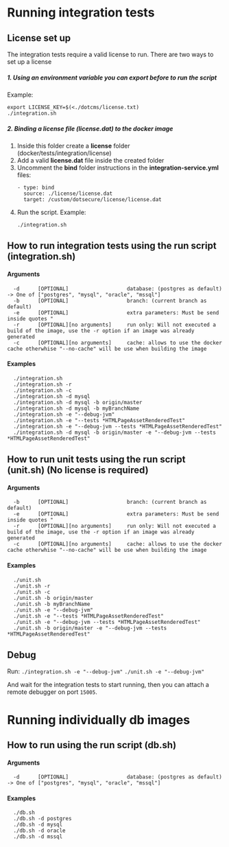 # Running integration tests

## License set up
The integration tests require a valid license to run.
There are two ways to set up a license

##### 1. Using an environment variable you can export before to run the script

Example:
```
export LICENSE_KEY=$(<./dotcms/license.txt)
./integration.sh
```

##### 2. Binding a license file (license.dat) to the docker image
1. Inside this folder create a **license** folder (docker/tests/integration/license)
2. Add a valid **license.dat** file inside the created folder
3. Uncomment the **bind** folder instructions in the **integration-service.yml** files:
    ```
    - type: bind
      source: ./license/license.dat
      target: /custom/dotsecure/license/license.dat
    ```
4. Run the script. Example: 
    ```
    ./integration.sh
    ```

## How to run integration tests using the run script (integration.sh)

#### Arguments
```
  -d      [OPTIONAL]                   database: (postgres as default) -> One of ["postgres", "mysql", "oracle", "mssql"]
  -b      [OPTIONAL]                   branch: (current branch as default)
  -e      [OPTIONAL]                   extra parameters: Must be send inside quotes "
  -r      [OPTIONAL][no arguments]     run only: Will not executed a build of the image, use the -r option if an image was already generated
  -c      [OPTIONAL][no arguments]     cache: allows to use the docker cache otherwhise "--no-cache" will be use when building the image  
```

#### Examples

```
  ./integration.sh
  ./integration.sh -r
  ./integration.sh -c
  ./integration.sh -d mysql
  ./integration.sh -d mysql -b origin/master
  ./integration.sh -d mysql -b myBranchName
  ./integration.sh -e "--debug-jvm"
  ./integration.sh -e "--tests *HTMLPageAssetRenderedTest"
  ./integration.sh -e "--debug-jvm --tests *HTMLPageAssetRenderedTest"
  ./integration.sh -d mysql -b origin/master -e "--debug-jvm --tests *HTMLPageAssetRenderedTest"
```

## How to run unit tests using the run script (unit.sh) (No license is required)

#### Arguments
```
  -b      [OPTIONAL]                   branch: (current branch as default)
  -e      [OPTIONAL]                   extra parameters: Must be send inside quotes "
  -r      [OPTIONAL][no arguments]     run only: Will not executed a build of the image, use the -r option if an image was already generated
  -c      [OPTIONAL][no arguments]     cache: allows to use the docker cache otherwhise "--no-cache" will be use when building the image  
```

#### Examples

```
  ./unit.sh
  ./unit.sh -r
  ./unit.sh -c
  ./unit.sh -b origin/master
  ./unit.sh -b myBranchName
  ./unit.sh -e "--debug-jvm"
  ./unit.sh -e "--tests *HTMLPageAssetRenderedTest"
  ./unit.sh -e "--debug-jvm --tests *HTMLPageAssetRenderedTest"
  ./unit.sh -b origin/master -e "--debug-jvm --tests *HTMLPageAssetRenderedTest"
```

## Debug

Run:
`./integration.sh -e "--debug-jvm"`
`./unit.sh -e "--debug-jvm"`

And wait for the integration tests to start running, then you can attach a remote debugger on port `15005`.

# Running individually db images

## How to run using the run script (db.sh)

#### Arguments
```
  -d      [OPTIONAL]                   database: (postgres as default) -> One of ["postgres", "mysql", "oracle", "mssql"]
```

#### Examples

```
  ./db.sh
  ./db.sh -d postgres
  ./db.sh -d mysql
  ./db.sh -d oracle
  ./db.sh -d mssql
```